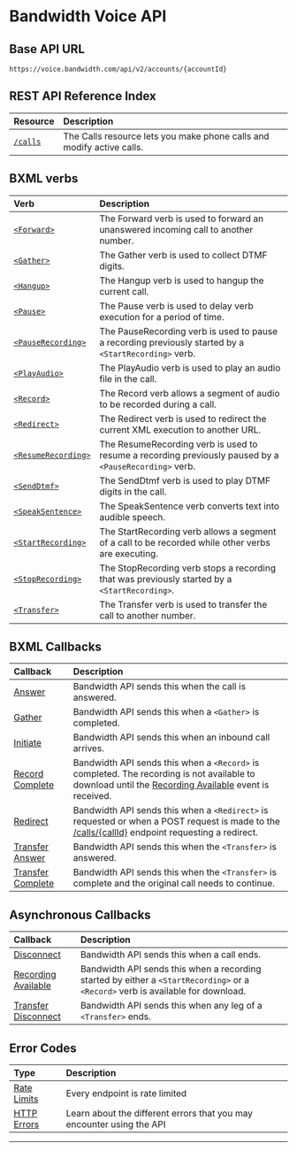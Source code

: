 # Bandwidth Voice API

## Base API URL
`https://voice.bandwidth.com/api/v2/accounts/{accountId}`

## REST API Reference Index

| Resource                           | Description                                                           |
|:-----------------------------------|:----------------------------------------------------------------------|
| [`/calls`](methods/calls/about.md) | The Calls resource lets you make phone calls and modify active calls. |


## BXML verbs

| Verb                                                 | Description                                                                                           |
|:-----------------------------------------------------|:------------------------------------------------------------------------------------------------------|
| [`<Forward>`](bxml/verbs/forward.md)                 | The Forward verb is used to forward an unanswered incoming call to another number.                    |
| [`<Gather>`](bxml/verbs/gather.md)                   | The Gather verb is used to collect DTMF digits.                                                       |
| [`<Hangup>`](bxml/verbs/hangup.md)                   | The Hangup verb is used to hangup the current call.                                                   |
| [`<Pause>`](bxml/verbs/pause.md)                     | The Pause verb is used to delay verb execution for a period of time.                                  |
| [`<PauseRecording>`](bxml/verbs/pauseRecording.md)   | The PauseRecording verb is used to pause a recording previously started by a `<StartRecording>` verb. |
| [`<PlayAudio>`](bxml/verbs/playAudio.md)             | The PlayAudio verb is used to play an audio file in the call.                                         |
| [`<Record>`](bxml/verbs/record.md)                   | The Record verb allows a segment of audio to be recorded during a call.                               |
| [`<Redirect>`](bxml/verbs/redirect.md)               | The Redirect verb is used to redirect the current XML execution to another URL.                       |
| [`<ResumeRecording>`](bxml/verbs/resumeRecording.md) | The ResumeRecording verb is used to resume a recording previously paused by a `<PauseRecording>` verb.|
| [`<SendDtmf>`](bxml/verbs/sendDtmf.md)               | The SendDtmf verb is used to play DTMF digits in the call.                                            |
| [`<SpeakSentence>`](bxml/verbs/speakSentence.md)     | The SpeakSentence verb converts text into audible speech.                                             |
| [`<StartRecording>`](bxml/verbs/startRecording.md)   | The StartRecording verb allows a segment of a call to be recorded while other verbs are executing.    |
| [`<StopRecording>`](bxml/verbs/stopRecording.md)     | The StopRecording verb stops a recording that was previously started by a `<StartRecording>`.         |
| [`<Transfer>`](bxml/verbs/transfer.md)               | The Transfer verb is used to transfer the call to another number.                                     |

## BXML Callbacks

| Callback                                                    | Description                                                                                                                                                                                  |
|:------------------------------------------------------------|:---------------------------------------------------------------------------------------------------------------------------------------------------------------------------------------------|
| [Answer](bxml/callbacks/answer.md)                          | Bandwidth API sends this when the call is answered.                                                                                                                                          |
| [Gather](bxml/callbacks/gather.md)                          | Bandwidth API sends this when a `<Gather>` is completed.                                                                                                                                     |
| [Initiate](bxml/callbacks/initiate.md)                      | Bandwidth API sends this when an inbound call arrives.                                                                                                                                       |
| [Record Complete](bxml/callbacks/recordComplete.md)         | Bandwidth API sends this when a `<Record>` is completed. The recording is not available to download until the [Recording Available](bxml/callbacks/recordingAvailable.md) event is received. |
| [Redirect](bxml/callbacks/redirect.md)                      | Bandwidth API sends this when a `<Redirect>` is requested or when a POST request is made to the [/calls/{callId}](methods/calls/postCallsCallId.md) endpoint requesting a redirect.          |
| [Transfer Answer](bxml/callbacks/transferAnswer.md)         | Bandwidth API sends this when the `<Transfer>` is answered.                                                                                                                                  |
| [Transfer Complete](bxml/callbacks/transferComplete.md)     | Bandwidth API sends this when the `<Transfer>` is complete and the original call needs to continue.                                                                                          |

## Asynchronous Callbacks
| Callback                                                         | Description                                                                                                                      |
|:-----------------------------------------------------------------|:---------------------------------------------------------------------------------------------------------------------------------|
| [Disconnect](bxml/callbacks/disconnect.md)                       | Bandwidth API sends this  when a call ends.                                                                                      |
| [Recording Available](bxml/callbacks/recordingAvailable.md)      | Bandwidth API sends this when a recording started by either a `<StartRecording>` or a `<Record>` verb is available for download. |
| [Transfer Disconnect](bxml/callbacks/transferDisconnect.md)      | Bandwidth API sends this when any leg of a `<Transfer>` ends.                                                                    |

## Error Codes
| Type                         | Description                                                           |
|:-----------------------------|:----------------------------------------------------------------------|
| [Rate Limits](rateLimits.md) | Every endpoint is rate limited                                        |
| [HTTP Errors](errors.md)     | Learn about the different errors that you may encounter using the API |

---

